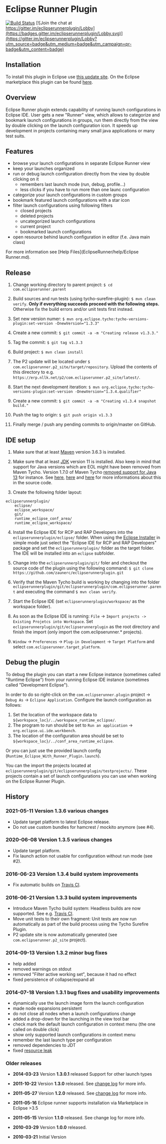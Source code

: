 Eclipse Runner Plugin
===================

[![Build Status](https://travis-ci.org/zaunerc/eclipserunnerplugin.svg?branch=master)](https://travis-ci.org/zaunerc/eclipserunnerplugin)
[![Join the chat at https://gitter.im/eclipserunnerplugin/Lobby](https://badges.gitter.im/eclipserunnerplugin/Lobby.svg)](https://gitter.im/eclipserunnerplugin/Lobby?utm_source=badge&utm_medium=badge&utm_campaign=pr-badge&utm_content=badge)


Installation
-------

To install this plugin in Eclipse use [this update site](https://erp.nllk.net/p2/com.eclipserunner.p2_site/latest/).
On the Eclipse marketplace this plugin can be found [here](https://marketplace.eclipse.org/content/eclipse-runner).

Overview
--------

Eclipse Runner plugin extends capability of running launch configurations in Eclipse IDE. 
User gets a new "Runner" view, which allows to categorize and bookmark launch configurations 
in groups, run them directly from the view by double clicking on the launch configuration icon. 
It speeds up development in projects containing many small java applications or many test suits.

Features
---------

 - browse your launch configurations in separate Eclipse Runner view
 - keep your launches organized   
 - run or debug launch configuration directly from the view by double clicking on it
   - remembers last launch mode (run, debug, profile...)
   - less clicks if you have to run more than one launc configuration   
 - categorize your launch configurations in custom groups
 - bookmark featured launch configurations with a star icon
 - filter launch configurations using following filters
   - closed projects
   - deleted projects
   - uncategorized launch configurations
   - current project
   - bookmarked launch configurations
 - open resource behind launch configuration in editor (f.e. Java main class)

For more information see [Help Files](EclipseRunner/help/Eclipse Runner.md).

Release
--------

1. Change working directory to parent project: `$ cd com.eclipserunner.parent`

1. Build sources and run tests (using tycho-surefire-plugin): `$ mvn clean verify`. **Only if everything succeeds proceed with the following steps.** Otherwise fix the build errors and/or unit tests first instead. 

1. Set new version numer: `$ mvn org.eclipse.tycho:tycho-versions-plugin:set-version -DnewVersion="1.3.3"`

1. Create a new commit: `$ git commit -a -m "Creating release v1.3.3."`

1. Tag the commit: `$ git tag v1.3.3`

1. Build project: `$ mvn clean install`

1. The P2 update will be located under `$ com.eclipserunner.p2_site/target/repository`. Upload the contents of this directory to e.g. `https://erp.nllk.net/p2/com.eclipserunner.p2_site/latest/`.

1. Start the next development iteration: `$ mvn org.eclipse.tycho:tycho-versions-plugin:set-version -DnewVersion="1.3.4.qualifier"`

1. Create a new commit: `$ git commit -a -m "Creating v1.3.4 snapshot build."`

1. Push the tag to origin: `$ git push origin v1.3.3`

1. Finally merge / push any pending commits to origin/master on GitHub.

IDE setup
--------

1. Make sure that at least [Maven](https://maven.apache.org/) version 3.6.3 is installed.

2. Make sure that at least [JDK](https://openjdk.java.net/) version 11 is installed.
   Also keep in mind that support for Java versions which are EOL might have been removed from Maven Tycho.
   Version 1.7.0 of Maven Tycho [removed support for Java 13](https://wiki.eclipse.org/Tycho/Release_Notes/1.7.0) for instance.
   See [here](https://github.com/eclipse/tycho/blob/4242a0bb241b0e9e3f2384133f8adc974f0adc04/tycho-core/src/main/java/org/eclipse/tycho/core/ee/ExecutionEnvironmentUtils.java#L96),
   [here](https://github.com/eclipse/tycho/blob/4242a0bb241b0e9e3f2384133f8adc974f0adc04/tycho-core/src/main/java/org/eclipse/tycho/core/ee/ExecutionEnvironmentUtils.java#L48) and
   [here](https://github.com/eclipse/rt.equinox.framework/blob/a1b0ac2cf7034e29511cc2092e1f44e9b1137e9a/bundles/org.eclipse.osgi/profile.list#L14)
   for more informations about this in the source code.

3. Create the following folder layout:

```
eclipserunnerplugin/
    eclipse/
    eclipse_workspace/
    git/
    runtime_eclipse_conf_area/
    runtime_eclipse_workspace/
```

4. Install the Eclipse IDE for RCP and RAP Developers into the `eclipserunnerplugin/eclipse/`
   folder. When using the [Eclipse Installer](https://www.eclipse.org/downloads/packages/)
   in simple mode just select the "Eclipse IDE for RCP and RAP Developers" package and
   set the `eclipserunnerplugin/` folder as the target folder. The IDE will be installed into an
   `eclipse` subfolder.
 
5. Change into the `eclipserunnerplugin/git/` foler and checkout the source code of the plugin
   using the following command: `$ git clone https://github.com/zaunerc/eclipserunnerplugin.git`

6. Verify that the Maven Tycho build is working by changing into the folder
   `eclipserunnerplugin/git/eclipserunnerplugin/com.eclipserunner.parent`
   and executing the command `$ mvn clean verify`.

7. Start the Eclipse IDE (set `eclipserunnerplugin/workspace/` as the workspace folder).

8. As soon as the Eclipse IDE is running: `File` -> `Import projects -> Existing Projetcs into Workspace`.
   Set `eclipserunnerplugin/git/eclipserunnerplugin` as the root directory and finish the import
   (only import the com.eclipserunner.* projects).

9. `Window` -> `Preferences` -> `Plug-in Development` -> `Target Platform` and select `com.eclipserunner.target_platform`.

Debug the plugin
--------

To debug the plugin you can start a new Eclipse instance (sometimes
called "Runtime Eclipse") from your running Eclipse IDE instance (sometimes called
"Development Eclipse").

In order to do so right-click on the `com.eclipserunner.plugin` project ->
`Debug As` -> `Eclipse Application`. Configure the launch configuration as follows:

1. Set the location of the workspace data to `${workspace_loc}/../workspace_runtime_eclipse/`.
2. The program to run should be set to `Run an application` -> `org.eclipse.ui.ide.workbench`.
3. The location of the configuration area should be set to `${workspace_loc}/../conf_area_runtime_eclipse`.

Or you can just use the provided launch config (`Runtime_Eclipse_With_Runner_Plugin.launch`).

You can the import the projects located at `eclipserunnerplugin/git/eclipserunnerplugin/testprojects/`.
These projects contain a set of launch configurations you can use when
working on the Eclipse Runner Plugin.

History
-------

### 2021-05-11 Version 1.3.6 various changes

- Update target platform to latest Eclipse release.
- Do not use custom bundles for hamcrest / mockito anymore (see #4).

### 2020-06-08 Version 1.3.5 various changes

- Update target platform.
- Fix launch action not usable for configuration without run mode (see #2).

### 2016-06-23 Version 1.3.4 build system improvements

- Fix automatic builds on [Travis CI](https://travis-ci.org/zaunerc/eclipserunnerplugin).

### 2016-06-21 Version 1.3.3 build system improvements

- Introduce Maven Tycho build system: Headless builds are now supported. See e.g. [Travis CI](https://travis-ci.org/zaunerc/eclipserunnerplugin).
- Move unit tests to their own fragment: Unit tests are now run automatically as part of the build process using the Tycho Surefire Plugin.
- P2 update site is now automatically generated (see `com.eclipserunner.p2_site` project).

### 2014-09-13 Version 1.3.2 minor bug fixes

- help added
- removed warnings on stdout
- removed "Filter active working set", because it had no effect
- fixed persistence of collapse/expand all

### 2014-07-18 Version 1.3.1 bug fixes and usability improvements

- dynamically use the launch image form the launch configuration
- made node expansions persistent 
- do not close all nodes when a launch configurations change
- added a drop-down for the launching in the view tool bar
- check mark the default launch configuration in context menu (the one called on double click)
- show only supported launch configurations in context menu
- remember the last launch type per configuration
- removed dependencies to JDT
- fixed [resource leak](https://code.google.com/p/eclipserunnerplugin/issues/detail?id=12)

### Older releases

- **2014-03-23** Version **1.3.0.1** released Support for other launch types

- **2011-10-22** Version **1.3.0** released. See [change log](https://code.google.com/p/eclipserunnerplugin/wiki/Changelog) for more info.

- **2011-05-27** Version **1.2.0** released. See [change log](https://code.google.com/p/eclipserunnerplugin/wiki/Changelog) for more info.

- **2011-05-16** Eclipse runner supports installation via Marketplace in Eclipse >3.5

- **2011-05-15** Version **1.1.0** released. See change log for more info.

- **2010-03-29** Version **1.0.0** released.

- **2010-03-21** Initial Version
